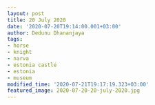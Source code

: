 ```yaml
---
layout: post
title: 20 July 2020
date: '2020-07-20T19:14:00.001+03:00'
author: Dedunu Dhananjaya
tags:
- horse
- knight
- narva
- estonia castle
- estonia
- museum
modified_time: '2020-07-21T19:17:19.323+03:00'
featured_image: 2020-07-20-20-july-2020.jpg
---
```

